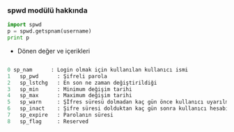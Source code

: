 ### spwd modülü hakkında ### 


```python
import spwd
p = spwd.getspnam(username)
print p
```
+ Dönen değer ve içerikleri

```python

0 sp_nam      : Login olmak için kullanılan kullanıcı ismi
1	sp_pwd      : Şifreli parola
2	sp_lstchg   : En son ne zaman değiştirildiği
3	sp_min      : Minimum değişim tarihi
4	sp_max      : Maximum değişim tarihi
5	sp_warn     : Şİfres süresü dolmadan kaç gün önce kullanıcı uyarılmalı
6	sp_inact    : Şifre süresi dolduktan kaç gün sonra kullanıcı hesabı bloke olacak
7	sp_expire   : Parolanın süresi
8	sp_flag     : Reserved
```
